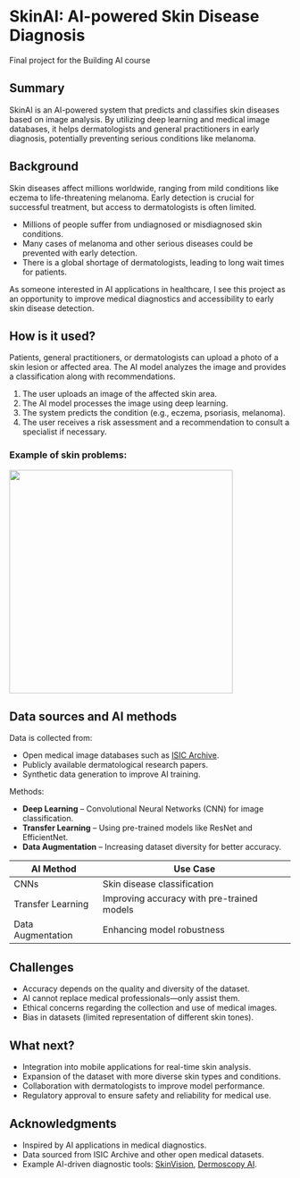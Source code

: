 <!-- This is the markdown template for the final project of the Building AI course, 
created by Reaktor Innovations and University of Helsinki. 
Copy the template, paste it to your GitHub README and edit! -->

# SkinAI: AI-powered Skin Disease Diagnosis

Final project for the Building AI course

## Summary

SkinAI is an AI-powered system that predicts and classifies skin diseases based on image analysis. By utilizing deep learning and medical image databases, it helps dermatologists and general practitioners in early diagnosis, potentially preventing serious conditions like melanoma.

## Background

Skin diseases affect millions worldwide, ranging from mild conditions like eczema to life-threatening melanoma. Early detection is crucial for successful treatment, but access to dermatologists is often limited.

* Millions of people suffer from undiagnosed or misdiagnosed skin conditions.
* Many cases of melanoma and other serious diseases could be prevented with early detection.
* There is a global shortage of dermatologists, leading to long wait times for patients.

As someone interested in AI applications in healthcare, I see this project as an opportunity to improve medical diagnostics and accessibility to early skin disease detection.

## How is it used?

Patients, general practitioners, or dermatologists can upload a photo of a skin lesion or affected area. The AI model analyzes the image and provides a classification along with recommendations.

1. The user uploads an image of the affected skin area.
2. The AI model processes the image using deep learning.
3. The system predicts the condition (e.g., eczema, psoriasis, melanoma).
4. The user receives a risk assessment and a recommendation to consult a specialist if necessary.

### Example of skin problems:

<img src="https://www.proalergiky.cz/CMTrade/media/static-media/9d95e4be-19b7-496b-8f8c-2294adbfda2b@w1200.webp" width="400">

## Data sources and AI methods

Data is collected from:
* Open medical image databases such as [ISIC Archive](https://www.isic-archive.com/).
* Publicly available dermatological research papers.
* Synthetic data generation to improve AI training.

Methods:
* **Deep Learning** – Convolutional Neural Networks (CNN) for image classification.
* **Transfer Learning** – Using pre-trained models like ResNet and EfficientNet.
* **Data Augmentation** – Increasing dataset diversity for better accuracy.

| AI Method       | Use Case |
| -------------- | --------------------- |
| CNNs | Skin disease classification |
| Transfer Learning | Improving accuracy with pre-trained models |
| Data Augmentation | Enhancing model robustness |

## Challenges

* Accuracy depends on the quality and diversity of the dataset.
* AI cannot replace medical professionals—only assist them.
* Ethical concerns regarding the collection and use of medical images.
* Bias in datasets (limited representation of different skin tones).

## What next?

* Integration into mobile applications for real-time skin analysis.
* Expansion of the dataset with more diverse skin types and conditions.
* Collaboration with dermatologists to improve model performance.
* Regulatory approval to ensure safety and reliability for medical use.

## Acknowledgments

* Inspired by AI applications in medical diagnostics.
* Data sourced from ISIC Archive and other open medical datasets.
* Example AI-driven diagnostic tools: [SkinVision](https://www.skinvision.com/), [Dermoscopy AI](https://www.dermoscopy.ai/).

